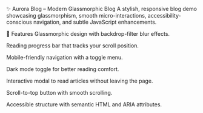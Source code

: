 ✨ Aurora Blog – Modern Glassmorphic Blog
A stylish, responsive blog demo showcasing glassmorphism, smooth micro-interactions, accessibility-conscious navigation, and subtle JavaScript enhancements.

📌 Features
Glassmorphic design with backdrop-filter blur effects.

Reading progress bar that tracks your scroll position.

Mobile-friendly navigation with a toggle menu.

Dark mode toggle for better reading comfort.

Interactive modal to read articles without leaving the page.

Scroll-to-top button with smooth scrolling.

Accessible structure with semantic HTML and ARIA attributes.
